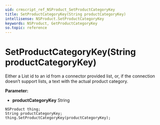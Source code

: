 ```yaml
---
uid: crmscript_ref_NSProduct_SetProductCategoryKey
title: SetProductCategoryKey(String productCategoryKey)
intellisense: NSProduct.SetProductCategoryKey
keywords: NSProduct, GetProductCategoryKey
so.topic: reference
---
```


# SetProductCategoryKey(String productCategoryKey)

Either a List id to an id from a connector provided list, or, if the connection doesn’t support lists, a text with the actual product category.

**Parameter:** 
* **productCategoryKey** String

```crmscript
NSProduct thing;
String productCategoryKey;
thing.SetProductCategoryKey(productCategoryKey);
```

